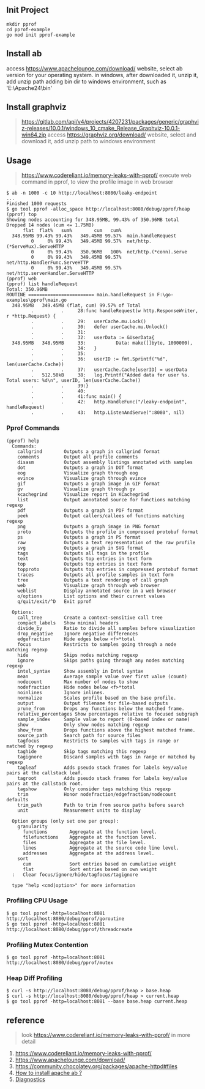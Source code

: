 ## Init Project
```shell
mkdir pprof
cd pprof-example
go mod init pprof-example
```

## Install ab
access https://www.apachelounge.com/download/ website, select ab version for your operating system.
in windows, after downloaded it, unzip it, add unzip path adding bin dir to windows environment, such as 'E:\Apache24\bin'

## Install graphviz 
> https://gitlab.com/api/v4/projects/4207231/packages/generic/graphviz-releases/10.0.1/windows_10_cmake_Release_Graphviz-10.0.1-win64.zip
access https://graphviz.org/download/ website, select and download it, add unzip path to windows environment


## Usage
> https://www.codereliant.io/memory-leaks-with-pprof/
> execute web command in pprof, to view the profile image in web browser
```shell
$ ab -n 1000 -c 10 http://localhost:8080/leaky-endpoint
...
Finished 1000 requests
$ go tool pprof -alloc_space http://localhost:8080/debug/pprof/heap
(pprof) top 
Showing nodes accounting for 348.95MB, 99.43% of 350.96MB total 
Dropped 14 nodes (cum <= 1.75MB)
      flat  flat%   sum%        cum   cum%
  348.95MB 99.43% 99.43%   349.45MB 99.57%  main.handleRequest
         0     0% 99.43%   349.45MB 99.57%  net/http.(*ServeMux).ServeHTTP
         0     0% 99.43%   350.96MB   100%  net/http.(*conn).serve
         0     0% 99.43%   349.45MB 99.57%  net/http.HandlerFunc.ServeHTTP
         0     0% 99.43%   349.45MB 99.57%  net/http.serverHandler.ServeHTTP
(pprof) web
(pprof) list handleRequest 
Total: 350.96MB                                                                           
ROUTINE ======================== main.handleRequest in F:\go-examples\pprof\main.go       
  348.95MB   349.45MB (flat, cum) 99.57% of Total                                         
         .          .     28:func handleRequest(w http.ResponseWriter, r *http.Request) { 
         .          .     29:   userCache.mu.Lock()                                       
         .          .     30:   defer userCache.mu.Unlock()                               
         .          .     31:                                                             
         .          .     32:   userData := &UserData{                                    
  348.95MB   348.95MB     33:           Data: make([]byte, 1000000),                      
         .          .     34:   }                                                         
         .          .     35:                                                             
         .          .     36:   userID := fmt.Sprintf("%d", len(userCache.Cache))         
         .          .     37:   userCache.Cache[userID] = userData
         .   512.50kB     38:   log.Printf("Added data for user %s. Total users: %d\n", userID, len(userCache.Cache))
         .          .     39:}
         .          .     40:
         .          .     41:func main() {
         .          .     42:   http.HandleFunc("/leaky-endpoint", handleRequest)
         .          .     43:   http.ListenAndServe(":8080", nil)
```

### Pprof Commands
```shell
(pprof) help 
  Commands: 
    callgrind        Outputs a graph in callgrind format
    comments         Output all profile comments
    disasm           Output assembly listings annotated with samples
    dot              Outputs a graph in DOT format
    eog              Visualize graph through eog
    evince           Visualize graph through evince
    gif              Outputs a graph image in GIF format
    gv               Visualize graph through gv
    kcachegrind      Visualize report in KCachegrind
    list             Output annotated source for functions matching regexp
    pdf              Outputs a graph in PDF format
    peek             Output callers/callees of functions matching regexp
    png              Outputs a graph image in PNG format
    proto            Outputs the profile in compressed protobuf format
    ps               Outputs a graph in PS format
    raw              Outputs a text representation of the raw profile
    svg              Outputs a graph in SVG format
    tags             Outputs all tags in the profile
    text             Outputs top entries in text form
    top              Outputs top entries in text form
    topproto         Outputs top entries in compressed protobuf format
    traces           Outputs all profile samples in text form
    tree             Outputs a text rendering of call graph
    web              Visualize graph through web browser
    weblist          Display annotated source in a web browser
    o/options        List options and their current values
    q/quit/exit/^D   Exit pprof

  Options:
    call_tree        Create a context-sensitive call tree
    compact_labels   Show minimal headers
    divide_by        Ratio to divide all samples before visualization
    drop_negative    Ignore negative differences
    edgefraction     Hide edges below <f>*total
    focus            Restricts to samples going through a node matching regexp
    hide             Skips nodes matching regexp
    ignore           Skips paths going through any nodes matching regexp
    intel_syntax     Show assembly in Intel syntax
    mean             Average sample value over first value (count)
    nodecount        Max number of nodes to show
    nodefraction     Hide nodes below <f>*total
    noinlines        Ignore inlines.
    normalize        Scales profile based on the base profile.
    output           Output filename for file-based outputs
    prune_from       Drops any functions below the matched frame.
    relative_percentages Show percentages relative to focused subgraph
    sample_index     Sample value to report (0-based index or name)
    show             Only show nodes matching regexp
    show_from        Drops functions above the highest matched frame.
    source_path      Search path for source files
    tagfocus         Restricts to samples with tags in range or matched by regexp
    taghide          Skip tags matching this regexp
    tagignore        Discard samples with tags in range or matched by regexp
    tagleaf          Adds pseudo stack frames for labels key/value pairs at the callstack leaf.
    tagroot          Adds pseudo stack frames for labels key/value pairs at the callstack root.
    tagshow          Only consider tags matching this regexp
    trim             Honor nodefraction/edgefraction/nodecount defaults
    trim_path        Path to trim from source paths before search
    unit             Measurement units to display

  Option groups (only set one per group):
    granularity
      functions        Aggregate at the function level.
      filefunctions    Aggregate at the function level.
      files            Aggregate at the file level.
      lines            Aggregate at the source code line level.
      addresses        Aggregate at the address level.
    sort
      cum              Sort entries based on cumulative weight
      flat             Sort entries based on own weight
  :   Clear focus/ignore/hide/tagfocus/tagignore

  type "help <cmd|option>" for more information
```

### Profiling CPU Usage
```shell
$ go tool pprof -http=localhost:8081 http://localhost:8080/debug/pprof/goroutine
$ go tool pprof -http=localhost:8081 http://localhost:8080/debug/pprof/threadcreate
```

### Profiling Mutex Contention
```shell
$ go tool pprof -http=localhost:8081 http://localhost:8080/debug/pprof/mutex
```

### Heap Diff Profiling
```shell
$ curl -s http://localhost:8080/debug/pprof/heap > base.heap
$ curl -s http://localhost:8080/debug/pprof/heap > current.heap
$ go tool pprof -http=localhost:8081 --base base.heap current.heap
```


## reference
> look https://www.codereliant.io/memory-leaks-with-pprof/ in more detail 
1. https://www.codereliant.io/memory-leaks-with-pprof/
2. https://www.apachelounge.com/download/
3. https://community.chocolatey.org/packages/apache-httpd#files
4. [How to install apache ab ?](https://gist.github.com/yolossn/20d86c79745acbd97125b9cca950cbf7)
5. [Diagnostics](https://go.dev/doc/diagnostics)